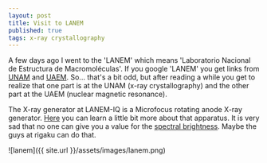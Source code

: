 ```yaml
---
layout: post
title: Visit to LANEM
published: true
tags: x-ray crystallography
---
```


A few days ago I went to the 'LANEM' which means 'Laboratorio Nacional de Estructura de Macromoléculas'. If you google 'LANEM' you get links from [UNAM](https://iquimica.unam.mx/servicios-iq/laboratorios-nacionales/lanem-iq) and [UAEM](https://www.ciquaem.mx/lanem). So... that's a bit odd, but after reading a while you get to realize that one part is at the UNAM (x-ray crystallography) and the other part at the UAEM (nuclear magnetic resonance). 

The X-ray generator at LANEM-IQ is a Microfocus rotating anode X-ray generator. [Here](https://www.rigaku.com/products/sources/mm007) you can learn a little bit more about that apparatus. It is very sad that no one can give you a value for the [spectral brightness](https://onlinelibrary.wiley.com/doi/pdf/10.1107/S090904950500796X). Maybe the guys at rigaku can do that.

![lanem]({{ site.url }}/assets/images/lanem.png)
